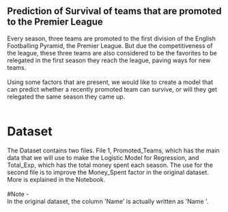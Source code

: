 ## Prediction of Survival of teams that are promoted to the Premier League
Every season, three teams are promoted to the first division of the English Footballing Pyramid, the Premier League. But due the competitiveness of the league, these three teams are also considered to be the favorites to be relegated in the first season they reach the league, paving ways for new teams.<br /> <br />
Using some factors that are present, we would like to create a model that can predict whether a recently promoted team can survive, or will they get relegated the same season they came up.<br /> <br />
# Dataset <br />
The Dataset contains two files. File 1, Promoted_Teams, which has the main data that we will use to make the Logistic Model for Regression, and Total_Exp, which has the total money spent each season. The use for the second file is to improve the Money_Spent factor in the original dataset. More is explained in the Notebook. <br /><br />
#Note - <br />
In the original dataset, the column 'Name' is actually written as 'Name '.  